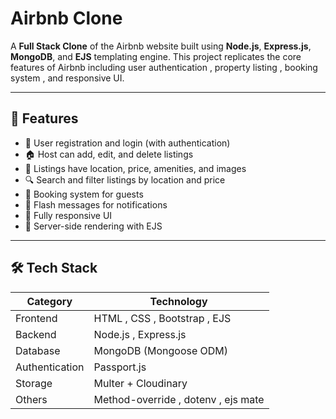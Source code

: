 # Airbnb Clone

A **Full Stack Clone** of the Airbnb website built using **Node.js**, **Express.js**, **MongoDB**, and **EJS** templating engine. This project replicates the core features of Airbnb including user authentication , property listing , booking system , and responsive UI.

---

## 🚀 Features

- 📝 User registration and login (with authentication)
- 🏠 Host can add, edit, and delete listings
- 📍 Listings have location, price, amenities, and images
- 🔍 Search and filter listings by location and price
- 📅 Booking system for guests
- 💬 Flash messages for notifications
- 📱 Fully responsive UI
- 🧾 Server-side rendering with EJS

---

## 🛠️ Tech Stack

| Category        | Technology               |
|----------------|---------------------------|
| Frontend       | HTML , CSS , Bootstrap , EJS |
| Backend        | Node.js , Express.js        |
| Database       | MongoDB (Mongoose ODM)     |
| Authentication | Passport.js               |
| Storage        | Multer + Cloudinary        |
| Others         | Method-override , dotenv , ejs mate |
